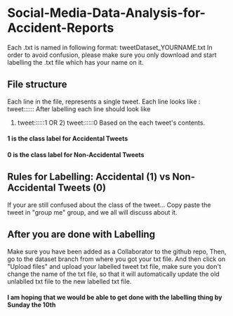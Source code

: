 # Social-Media-Data-Analysis-for-Accident-Reports
Each .txt is named in following format: tweetDataset_YOURNAME.txt
In order to avoid confusion, please make sure you only download and start labelling the .txt file which has your name on it.

## File structure
Each line in the file, represents a single tweet.
Each line looks like :   tweet::::::
After labelling each line should look like 
1) tweet::::::1 OR 2) tweet::::::0 
Based on the each tweet's contents.
#### 1 is the class label for Accidental Tweets
#### 0 is the class label for Non-Accidental Tweets 

## Rules for Labelling: Accidental (1) vs Non-Accidental Tweets (0)

If your are still confused about the class of the tweet...
Copy paste the tweet in "group me" group, and we all will discuss about it.

## After you are done with Labelling
Make sure you have been added as a Collaborator to the github repo,
Then, go to the dataset branch from where you got your txt file.
And then click on "Upload files" and upload your labelled tweet txt file, make sure you don't change the name of the txt file, so that it will automatically update the old unlablled txt file to the new labelled txt file. 


#### I am hoping that we would be able to get done with the labelling thing by Sunday the 10th
